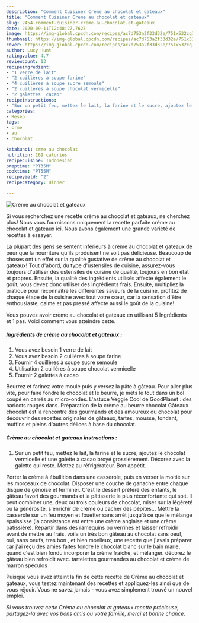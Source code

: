 ```yaml
---
description: "Comment Cuisiner Crème au chocolat et gateaux"
title: "Comment Cuisiner Crème au chocolat et gateaux"
slug: 2454-comment-cuisiner-creme-au-chocolat-et-gateaux
date: 2020-09-11T12:48:27.762Z
image: https://img-global.cpcdn.com/recipes/ac7d753a2f33d32e/751x532cq70/creme-au-chocolat-et-gateaux-photo-principale-de-la-recette.jpg
thumbnail: https://img-global.cpcdn.com/recipes/ac7d753a2f33d32e/751x532cq70/creme-au-chocolat-et-gateaux-photo-principale-de-la-recette.jpg
cover: https://img-global.cpcdn.com/recipes/ac7d753a2f33d32e/751x532cq70/creme-au-chocolat-et-gateaux-photo-principale-de-la-recette.jpg
author: Lucy Hunt
ratingvalue: 4.7
reviewcount: 13
recipeingredient:
- "1 verre de lait"
- "2 cuillères à soupe farine"
- "4 cuillères à soupe sucre semoule"
- "2 cuillères à soupe chocolat vermicelle"
- "2 galettes  cacao"
recipeinstructions:
- "Sur un petit feu, mettez le lait, la farine et le sucre, ajoutez le chocolat vermicelle et une galette à cacao broyé grossièrement. Décorez avec la galette qui reste. Mettez au réfrigérateur. Bon appétit."
categories:
- Resep
tags:
- crme
- au
- chocolat

katakunci: crme au chocolat 
nutrition: 169 calories
recipecuisine: Indonesian
preptime: "PT35M"
cooktime: "PT55M"
recipeyield: "2"
recipecategory: Dinner

---
```



![Crème au chocolat et gateaux](https://img-global.cpcdn.com/recipes/ac7d753a2f33d32e/751x532cq70/creme-au-chocolat-et-gateaux-photo-principale-de-la-recette.jpg)

Si vous recherchez une recette crème au chocolat et gateaux, ne cherchez plus! Nous vous fournissons uniquement la recette parfaite crème au chocolat et gateaux ici. Nous avons également une grande variété de recettes à essayer.

La plupart des gens se sentent inférieurs à crème au chocolat et gateaux de peur que la nourriture qu'ils produisent ne soit pas délicieuse. Beaucoup de choses ont un effet sur la qualité gustative de crème au chocolat et gateaux! Tout d'abord, du type d'ustensiles de cuisine, assurez-vous toujours d'utiliser des ustensiles de cuisine de qualité, toujours en bon état et propres. Ensuite, la qualité des ingrédients utilisés affecte également le goût, vous devez donc utiliser des ingrédients frais. Ensuite, multipliez la pratique pour reconnaître les différentes saveurs de la cuisine, profitez de chaque étape de la cuisine avec tout votre cœur, car la sensation d'être enthousiaste, calme et pas pressé affecte aussi le goût de la cuisine!

<!--inarticleads1-->

Vous pouvez avoir crème au chocolat et gateaux en utilisant 5 Ingrédients et 1 pas. Voici comment vous atteindre cette.

##### Ingrédients de crème au chocolat et gateaux :

1. Vous avez besoin 1 verre de lait
1. Vous avez besoin 2 cuillères à soupe farine
1. Fournir 4 cuillères à soupe sucre semoule
1. Utilisation 2 cuillères à soupe chocolat vermicelle
1. Fournir 2 galettes à cacao


Beurrez et farinez votre moule puis y versez la pâte à gâteau. Pour aller plus vite, pour faire fondre le chocolat et le beurre, je mets le tout dans un bol coupé en carrés au micro-ondes. L&#39;astuce Veggie Cool de GoodPlanet : des haricots rouges dans. Préparation de la crème au beurre chocolat Gâteaux chocolat est la rencontre des gourmands et des amoureux du chocolat pour découvrir des recettes originales de gâteaux, tartes, mousse, fondant, muffins et pleins d&#39;autres délices à base du chocolat. 

<!--inarticleads2-->

##### Crème au chocolat et gateaux instructions :

1. Sur un petit feu, mettez le lait, la farine et le sucre, ajoutez le chocolat vermicelle et une galette à cacao broyé grossièrement. Décorez avec la galette qui reste. Mettez au réfrigérateur. Bon appétit.


Porter la crème à ébullition dans une casserole, puis en verser la moitié sur les morceaux de chocolat. Disposer une couche de ganache entre chaque disque de génoise et terminer. C&#39;est le dessert préféré des enfants, le gâteau favori des gourmands et la pâtisserie la plus réconfortante qui soit. Il peut combiner une, deux ou trois couleurs de chocolat, miser sur la légèreté ou la générosité, s&#39;enrichir de crème ou cacher des pépites… Mettre la casserole sur un feu moyen et fouetter sans arrêt jusqu&#39;à ce que le mélange épaississe (la consistance est entre une crème anglaise et une crème pâtissière). Répartir dans des ramequins ou verrines et laisser refroidir avant de mettre au frais. voila un très bon gâteau au chocolat sans oeuf, oui, sans oeufs, tres bon , et bien moelleux, une recette que j&#39;avais préparer car j&#39;ai reçu des amies faites fondre le chocolat blanc sur le bain marie, quand c&#39;est bien fondu incorporer la crème fraiche, et mélanger. décorez le gâteau bien refroidit avec. tartelettes gourmandes au chocolat et crème de marron spéculos 

<!--inarticleads1-->

<p>
Puisque vous avez atteint la fin de cette recette de Crème au chocolat et gateaux, vous testez maintenant des recettes et appliquez-les ainsi que de vous réjouir. Vous ne savez jamais - vous avez simplement trouvé un nouvel emploi.
</p>

<p>
<i>Si vous trouvez cette Crème au chocolat et gateaux recette précieuse, partagez-la avec vos bons amis ou votre famille, merci et bonne chance.</i>
</p>
